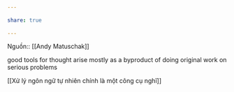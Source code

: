 ---  
share: true  
---  
Nguồn:: [[Andy Matuschak]]  
good tools for thought arise mostly as a byproduct of doing original work on serious problems  
[[Xử lý ngôn ngữ tự nhiên chính là một công cụ nghĩ]]  

